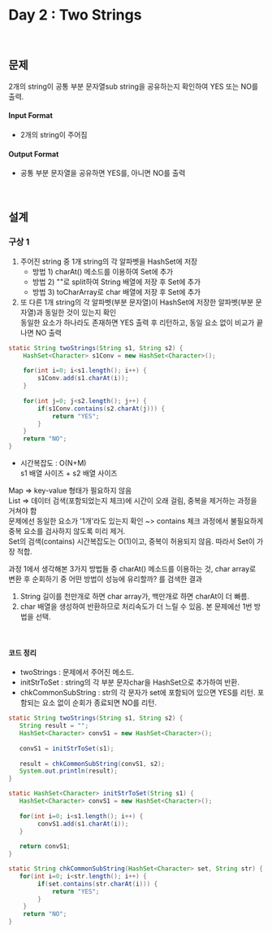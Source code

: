 Day 2 : Two Strings
=====================

<br/>

## 문제
2개의 string이 공통 부분 문자열sub string을 공유하는지 확인하여 YES 또는 NO를 출력.

#### Input Format
* 2개의 string이 주어짐

#### Output Format
* 공통 부분 문자열을 공유하면 YES를, 아니면 NO를 출력

<br/>

## 설계

### 구상 1
1. 주어진 string 중 1개 string의 각 알파벳을 HashSet에 저장
   + 방법 1) charAt() 메소드를 이용하여 Set에 추가
   + 방법 2) ""로 split하여 String 배열에 저장 후 Set에 추가
   + 방법 3) toCharArray로 char 배열에 저장 후 Set에 추가
3. 또 다른 1개 string의 각 알파벳(부분 문자열)이 HashSet에 저장한 알파벳(부분 문자열)과 동일한 것이 있는지 확인 <br/>
   동일한 요소가 하나라도 존재하면 YES 출력 후 리턴하고, 동일 요소 없이 비교가 끝나면 NO 출력

``` java
static String twoStrings(String s1, String s2) {
    HashSet<Character> s1Conv = new HashSet<Character>();
    
    for(int i=0; i<s1.length(); i++) {
        s1Conv.add(s1.charAt(i));
    }
    
    for(int j=0; j<s2.length(); j++) {
        if(s1Conv.contains(s2.charAt(j))) {
            return "YES";
        }
    }
    return "NO";
}
```
* 시간복잡도 : O(N+M) <br/>
   s1 배열 사이즈 + s2 배열 사이즈
   

Map => key-value 형태가 필요하지 않음 <br/>
List => 데이터 검색(포함되었는지 체크)에 시간이 오래 걸림, 중복을 제거하는 과정을 거쳐야 함 <br/>
문제에선 동일한 요소가 '1개'라도 있는지 확인 ~> contains 체크 과정에서 불필요하게 중복 요소를 검사하지 않도록 미리 제거. <br/>
Set의 검색(contains) 시간복잡도는 O(1)이고, 중복이 허용되지 않음. 
따라서 Set이 가장 적합. <br/>

과정 1에서 생각해본 3가지 방법들 중 charAt() 메소드를 이용하는 것, char array로 변환 후 순회하기 중 어떤 방법이 성능에 유리할까? 를 검색한 결과 <br/>
1. String 길이를 천만개로 하면 char array가, 백만개로 하면 charAt이 더 빠름.
2. char 배열을 생성하여 반환하므로 처리속도가 더 느릴 수 있음.
본 문제에선 1번 방법을 선택. <br/>


<br/>

#### 코드 정리
* twoStrings : 문제에서 주어진 메소드.
* initStrToSet : string의 각 부분 문자char을 HashSet으로 추가하여 반환.
* chkCommonSubString : str의 각 문자가 set에 포함되어 있으면 YES를 리턴. 포함되는 요소 없이 순회가 종료되면 NO를 리턴.
``` java
static String twoStrings(String s1, String s2) {
   String result = "";
   HashSet<Character> convS1 = new HashSet<Character>();
   
   convS1 = initStrToSet(s1);
   
   result = chkCommonSubString(convS1, s2);
   System.out.println(result);
}

static HashSet<Character> initStrToSet(String s1) {
   HashSet<Character> convS1 = new HashSet<Character>();
   
   for(int i=0; i<s1.length(); i++) {
        convS1.add(s1.charAt(i));
   }
   
   return convS1;
}

static String chkCommonSubString(HashSet<Character> set, String str) {
   for(int i=0; i<str.length(); i++) {
        if(set.contains(str.charAt(i))) {
            return "YES";
        }
    }
    return "NO";
}
```

